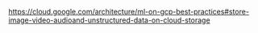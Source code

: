 
https://cloud.google.com/architecture/ml-on-gcp-best-practices#store-image-video-audioand-unstructured-data-on-cloud-storage